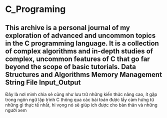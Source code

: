 # C_Programing
This archive is a personal journal of my exploration of advanced and uncommon topics in the C programming language. It is a collection of complex algorithms and in-depth studies of complex, uncommon features of C that go far beyond the scope of basic tutorials.
**Data Structures and Algorithms**
**Memory Management**
**String**
**File Input_Output**
------------------------------------------------------------------------------------------------------------------------------
Đây là nơi mình chia sẻ cũng như lưu trữ những kiến thức nâng cao, ít gặp trong ngôn ngữ lập trình C thông qua các bài toán được lấy cảm hứng từ những gì thực tế nhất, hi vọng nó sẽ giúp ích được cho bản thân và những người xem  
